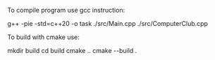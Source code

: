 To compile program use gcc instruction:

g++ -pie -std=c++20 -o task ./src/Main.cpp ./src/ComputerClub.cpp

To build with cmake use:

mkdir build
cd build
cmake ..
cmake --build .